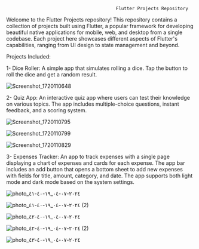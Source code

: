 
                                             Flutter Projects Repository



Welcome to the Flutter Projects repository! This repository contains a collection of projects built using Flutter, a popular framework for developing beautiful native applications for mobile, web, and desktop from a single codebase. Each project here showcases different aspects of Flutter's capabilities, ranging from UI design to state management and beyond.



Projects Included:

1- Dice Roller: A simple app that simulates rolling a dice. Tap the button to roll the dice and get a random result.


![Screenshot_1720110648](https://github.com/AbdulRahmanSalaah/FlutterProjects/assets/117433975/ac92b1ac-024f-47b0-bc32-533eb549c35f)





2- Quiz App: An interactive quiz app where users can test their knowledge on various topics. The app includes multiple-choice questions, instant feedback, and a scoring system.



![Screenshot_1720110795](https://github.com/AbdulRahmanSalaah/FlutterProjects/assets/117433975/f3686718-a46b-467a-82a7-4a12d397fb37)




![Screenshot_1720110799](https://github.com/AbdulRahmanSalaah/FlutterProjects/assets/117433975/8a1f7942-249f-4536-857b-9796f246151b)


![Screenshot_1720110829](https://github.com/AbdulRahmanSalaah/FlutterProjects/assets/117433975/197feee0-9901-4a2a-a4e8-4612032722d0)






3- Expenses Tracker: An app to track expenses with a single page displaying a chart of expenses and cards for each expense. The app bar includes an add button that opens a bottom sheet to add new expenses with fields for title, amount, category, and date. The app supports both light mode and dark mode based on the system settings.


![photo_٢٠٢٤-٠٧-٠٤_١٩-٤٠-٤١](https://github.com/AbdulRahmanSalaah/FlutterProjects/assets/117433975/127b5acc-be09-4335-90b0-018c76e1d559)




![photo_٢٠٢٤-٠٧-٠٤_١٩-٤٠-٤١ (2)](https://github.com/AbdulRahmanSalaah/FlutterProjects/assets/117433975/dbd90f3a-e5d3-419f-9e5e-9ad04d8ee528)



![photo_٢٠٢٤-٠٧-٠٤_١٩-٤٠-٤٢](https://github.com/AbdulRahmanSalaah/FlutterProjects/assets/117433975/1db09712-6fea-4c67-ac32-6956c38bff19)




![photo_٢٠٢٤-٠٧-٠٤_١٩-٤٠-٤٢ (2)](https://github.com/AbdulRahmanSalaah/FlutterProjects/assets/117433975/1e9da224-4abb-4cb7-86b2-406b8c7d3d6c)



![photo_٢٠٢٤-٠٧-٠٤_١٩-٤٠-٤٣](https://github.com/AbdulRahmanSalaah/FlutterProjects/assets/117433975/b0d4df47-c315-4e7a-9d42-3252a97489a1)

